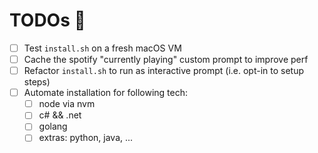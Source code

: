 # TODOs :construction:
- [ ] Test `install.sh` on a fresh macOS VM
- [ ] Cache the spotify "currently playing" custom prompt to improve perf
- [ ] Refactor `install.sh` to run as interactive prompt (i.e. opt-in to setup steps)
- [ ] Automate installation for following tech:
  - [ ] node via nvm
  - [ ] c# && .net
  - [ ] golang
  - [ ] extras: python, java, ...
